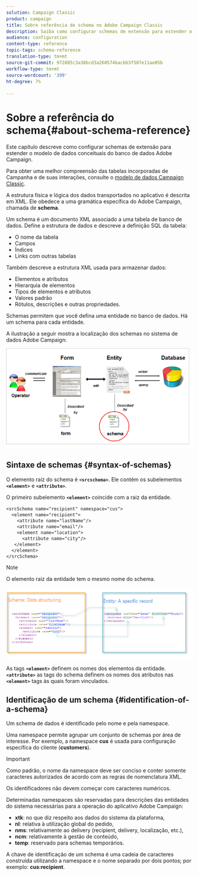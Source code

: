 ```yaml
---
solution: Campaign Classic
product: campaign
title: Sobre referência de schema no Adobe Campaign Classic
description: Saiba como configurar schemas de extensão para estender o modelo de dados conceituais do banco de dados Adobe Campaign Classic.
audience: configuration
content-type: reference
topic-tags: schema-reference
translation-type: tm+mt
source-git-commit: 972885c3a38bcd3a260574bacbb3f507e11ae05b
workflow-type: tm+mt
source-wordcount: '399'
ht-degree: 7%

---
```



# Sobre a referência do schema{#about-schema-reference}

Este capítulo descreve como configurar schemas de extensão para estender o modelo de dados conceituais do banco de dados Adobe Campaign.

Para obter uma melhor compreensão das tabelas incorporadas de Campanha e de suas interações, consulte o [modelo de dados Campaign Classic](https://helpx.adobe.com/br/campaign/kb/acc-datamodel.html).

A estrutura física e lógica dos dados transportados no aplicativo é descrita em XML. Ele obedece a uma gramática específica do Adobe Campaign, chamada de **schema**.

Um schema é um documento XML associado a uma tabela de banco de dados. Define a estrutura de dados e descreve a definição SQL da tabela:

* O nome da tabela
* Campos
* Índices
* Links com outras tabelas

Também descreve a estrutura XML usada para armazenar dados:

* Elementos e atributos
* Hierarquia de elementos
* Tipos de elementos e atributos
* Valores padrão
* Rótulos, descrições e outras propriedades.

Schemas permitem que você defina uma entidade no banco de dados. Há um schema para cada entidade.

A ilustração a seguir mostra a localização dos schemas no sistema de dados Adobe Campaign:

![](assets/reference_schema_intro.png)

## Sintaxe de schemas {#syntax-of-schemas}

O elemento raiz do schema é **`<srcschema>`**. Ele contém os subelementos **`<element>`** e **`<attribute>`**.

O primeiro subelemento **`<element>`** coincide com a raiz da entidade.

```
<srcSchema name="recipient" namespace="cus">
  <element name="recipient">  
    <attribute name="lastName"/>
    <attribute name="email"/>
    <element name="location">
      <attribute name="city"/>
   </element>
  </element>
</srcSchema>
```

>[!NOTE]
>
>O elemento raiz da entidade tem o mesmo nome do schema.

![](assets/s_ncs_configuration_schema_and_entity.png)

As tags **`<element>`** definem os nomes dos elementos da entidade. **`<attribute>`** as tags do schema definem os nomes dos atributos nas  **`<element>`** tags às quais foram vinculados.

## Identificação de um schema {#identification-of-a-schema}

Um schema de dados é identificado pelo nome e pela namespace.

Uma namespace permite agrupar um conjunto de schemas por área de interesse. Por exemplo, a namespace **cus** é usada para configuração específica do cliente (**customers**).

>[!IMPORTANT]
>
>Como padrão, o nome da namespace deve ser conciso e conter somente caracteres autorizados de acordo com as regras de nomenclatura XML.
>
>Os identificadores não devem começar com caracteres numéricos.

Determinadas namespaces são reservadas para descrições das entidades do sistema necessárias para a operação do aplicativo Adobe Campaign:

* **xtk**: no que diz respeito aos dados do sistema da plataforma,
* **nl**: relativa à utilização global do pedido,
* **nms**: relativamente ao delivery (recipient, delivery, localização, etc.),
* **ncm**: relativamente à gestão de conteúdo,
* **temp**: reservado para schemas temporários.

A chave de identificação de um schema é uma cadeia de caracteres construída utilizando a namespace e o nome separado por dois pontos; por exemplo: **cus:recipient**.
